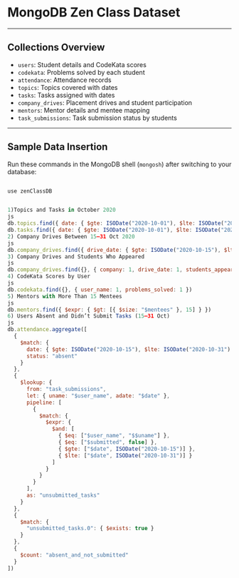 #  MongoDB Zen Class Dataset
---

##  Collections Overview

- `users`: Student details and CodeKata scores
- `codekata`: Problems solved by each student
- `attendance`: Attendance records
- `topics`: Topics covered with dates
- `tasks`: Tasks assigned with dates
- `company_drives`: Placement drives and student participation
- `mentors`: Mentor details and mentee mapping
- `task_submissions`: Task submission status by students

---

##  Sample Data Insertion

Run these commands in the MongoDB shell (`mongosh`) after switching to your database:

```js

use zenClassDB


1️)Topics and Tasks in October 2020
js
db.topics.find({ date: { $gte: ISODate("2020-10-01"), $lte: ISODate("2020-10-31") } })
db.tasks.find({ date: { $gte: ISODate("2020-10-01"), $lte: ISODate("2020-10-31") } })
2️) Company Drives Between 15–31 Oct 2020
js
db.company_drives.find({ drive_date: { $gte: ISODate("2020-10-15"), $lte: ISODate("2020-10-31") } })
3️) Company Drives and Students Who Appeared
js
db.company_drives.find({}, { company: 1, drive_date: 1, students_appeared: 1 })
4️) CodeKata Scores by User
js
db.codekata.find({}, { user_name: 1, problems_solved: 1 })
5️) Mentors with More Than 15 Mentees
js
db.mentors.find({ $expr: { $gt: [{ $size: "$mentees" }, 15] } })
6️) Users Absent and Didn’t Submit Tasks (15–31 Oct)
js
db.attendance.aggregate([
  {
    $match: {
      date: { $gte: ISODate("2020-10-15"), $lte: ISODate("2020-10-31") },
      status: "absent"
    }
  },
  {
    $lookup: {
      from: "task_submissions",
      let: { uname: "$user_name", adate: "$date" },
      pipeline: [
        {
          $match: {
            $expr: {
              $and: [
                { $eq: ["$user_name", "$$uname"] },
                { $eq: ["$submitted", false] },
                { $gte: ["$date", ISODate("2020-10-15")] },
                { $lte: ["$date", ISODate("2020-10-31")] }
              ]
            }
          }
        }
      ],
      as: "unsubmitted_tasks"
    }
  },
  {
    $match: {
      "unsubmitted_tasks.0": { $exists: true }
    }
  },
  {
    $count: "absent_and_not_submitted"
  }
])

